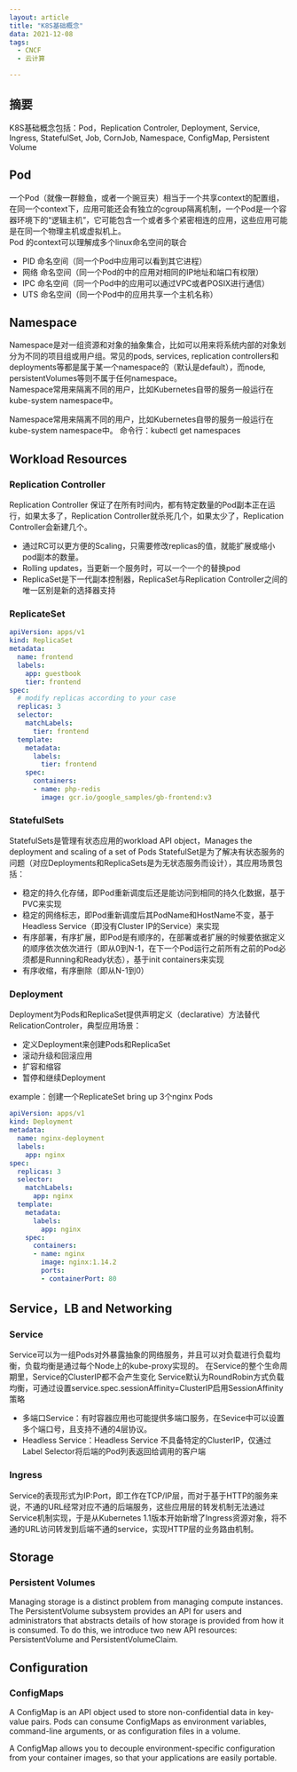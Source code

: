 ```yaml
---
layout: article
title: "K8S基础概念"
data: 2021-12-08
tags:
  - CNCF
  - 云计算

---
```


## 摘要  

K8S基础概念包括：Pod，Replication Controler, Deployment, Service, Ingress, StatefulSet, Job, CornJob, Namespace, ConfigMap, Persistent Volume

## Pod

一个Pod（就像一群鲸鱼，或者一个豌豆夹）相当于一个共享context的配置组，在同一个context下，应用可能还会有独立的cgroup隔离机制，一个Pod是一个容器环境下的“逻辑主机”，它可能包含一个或者多个紧密相连的应用，这些应用可能是在同一个物理主机或虚拟机上。  
Pod 的context可以理解成多个linux命名空间的联合  

- PID 命名空间（同一个Pod中应用可以看到其它进程）
- 网络 命名空间（同一个Pod的中的应用对相同的IP地址和端口有权限）
- IPC 命名空间（同一个Pod中的应用可以通过VPC或者POSIX进行通信）
- UTS 命名空间（同一个Pod中的应用共享一个主机名称）

## Namespace

Namespace是对一组资源和对象的抽象集合，比如可以用来将系统内部的对象划分为不同的项目组或用户组。常见的pods, services, replication controllers和deployments等都是属于某一个namespace的（默认是default），而node, persistentVolumes等则不属于任何namespace。  
Namespace常用来隔离不同的用户，比如Kubernetes自带的服务一般运行在kube-system namespace中。  

Namespace常用来隔离不同的用户，比如Kubernetes自带的服务一般运行在kube-system namespace中。
命令行：kubectl get namespaces

## Workload Resources

### Replication Controller

Replication Controller 保证了在所有时间内，都有特定数量的Pod副本正在运行，如果太多了，Replication Controller就杀死几个，如果太少了，Replication Controller会新建几个。

- 通过RC可以更方便的Scaling，只需要修改replicas的值，就能扩展或缩小pod副本的数量。
- Rolling updates，当更新一个服务时，可以一个一个的替换pod
- ReplicaSet是下一代副本控制器，ReplicaSet与Replication Controller之间的唯一区别是新的选择器支持

### ReplicateSet

```yaml
apiVersion: apps/v1
kind: ReplicaSet
metadata:
  name: frontend
  labels:
    app: guestbook
    tier: frontend
spec:
  # modify replicas according to your case
  replicas: 3
  selector:
    matchLabels:
      tier: frontend
  template:
    metadata:
      labels:
        tier: frontend
    spec:
      containers:
      - name: php-redis
        image: gcr.io/google_samples/gb-frontend:v3
```

### StatefulSets

StatefulSets是管理有状态应用的workload API object，Manages the deployment and scaling of a set of Pods
StatefulSet是为了解决有状态服务的问题（对应Deployments和ReplicaSets是为无状态服务而设计），其应用场景包括：

- 稳定的持久化存储，即Pod重新调度后还是能访问到相同的持久化数据，基于PVC来实现
- 稳定的网络标志，即Pod重新调度后其PodName和HostName不变，基于Headless Service（即没有Cluster IP的Service）来实现
- 有序部署，有序扩展，即Pod是有顺序的，在部署或者扩展的时候要依据定义的顺序依次依次进行（即从0到N-1，在下一个Pod运行之前所有之前的Pod必须都是Running和Ready状态），基于init containers来实现
- 有序收缩，有序删除（即从N-1到0）

### Deployment

Deployment为Pods和ReplicaSet提供声明定义（declarative）方法替代RelicationControler，典型应用场景：

- 定义Deployment来创建Pods和ReplicaSet
- 滚动升级和回滚应用
- 扩容和缩容
- 暂停和继续Deployment

example：创建一个ReplicateSet bring up 3个nginx Pods

```yaml
apiVersion: apps/v1
kind: Deployment
metadata:
  name: nginx-deployment
  labels:
    app: nginx
spec:
  replicas: 3
  selector:
    matchLabels:
      app: nginx
  template:
    metadata:
      labels:
        app: nginx
    spec:
      containers:
      - name: nginx
        image: nginx:1.14.2
        ports:
        - containerPort: 80
```

## Service，LB and Networking

### Service

Service可以为一组Pods对外暴露抽象的网络服务，并且可以对负载进行负载均衡，负载均衡是通过每个Node上的kube-proxy实现的。 在Service的整个生命周期里，Service的ClusterIP都不会产生变化
Service默认为RoundRobin方式负载均衡，可通过设置service.spec.sessionAffinity=ClusterIP启用SessionAffinity策略

- 多端口Service：有时容器应用也可能提供多端口服务，在Sevice中可以设置多个端口号，且支持不通的4层协议。
- Headless Service：Headless Service 不具备特定的ClusterIP，仅通过Label Selector将后端的Pod列表返回给调用的客户端

### Ingress

Service的表现形式为IP:Port，即工作在TCP/IP层，而对于基于HTTP的服务来说，不通的URL经常对应不通的后端服务，这些应用层的转发机制无法通过Service机制实现，于是从Kubernetes 1.1版本开始新增了Ingress资源对象，将不通的URL访问转发到后端不通的service，实现HTTP层的业务路由机制。

## Storage

### Persistent Volumes

Managing storage is a distinct problem from managing compute instances. The PersistentVolume subsystem provides an API for users and administrators that abstracts details of how storage is provided from how it is consumed. To do this, we introduce two new API resources: PersistentVolume and PersistentVolumeClaim.

## Configuration

### ConfigMaps

A ConfigMap is an API object used to store non-confidential data in key-value pairs. Pods can consume ConfigMaps as environment variables, command-line arguments, or as configuration files in a volume.

A ConfigMap allows you to decouple environment-specific configuration from your container images, so that your applications are easily portable.